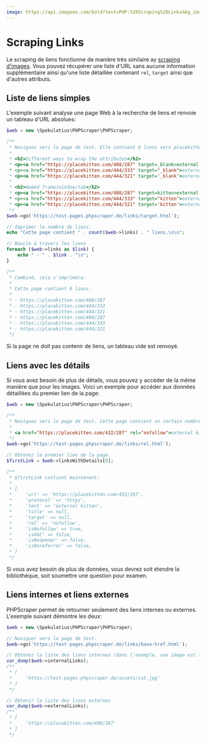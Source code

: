 ```yaml
---
image: https://api.imageee.com/bold?text=PHP:%20Scraping%20Links&bg_image=https://images.unsplash.com/photo-1542762933-ab3502717ce7
---
```


# Scraping Links

Le scraping de liens fonctionne de manière très similaire ay [scraping d'images](/fr/examples/scrape-images.html). Vous pouvez récupérer une liste d'URL sans aucune information supplémentaire ainsi qu'une liste détaillée contenant `rel`, `target` ainsi que d'autres attributs.


## Liste de liens simples

L'exemple suivant analyse une page Web à la recherche de liens et renvoie un tableau d'URL absolues:

```php
$web = new \Spekulatius\PHPScraper\PHPScraper;

/**
 * Naviguez vers la page de test. Elle contient 6 liens vers placekitten.com avec des attributs différents:
 *
 * <h2>Different ways to wrap the attributes</h2>
 * <p><a href="https://placekitten.com/408/287" target=_blank>external kitten</a></p>
 * <p><a href="https://placekitten.com/444/333" target="_blank">external kitten</a></p>
 * <p><a href="https://placekitten.com/444/321" target='_blank'>external kitten</a></p>
 *
 * <h2>Named frame/window/tab</h2>
 * <p><a href="https://placekitten.com/408/287" target=kitten>external kitten</a></p>
 * <p><a href="https://placekitten.com/444/333" target="kitten">external kitten</a></p>
 * <p><a href="https://placekitten.com/444/321" target='kitten'>external kitten</a></p>
 */
$web->go('https://test-pages.phpscraper.de/links/target.html');

// Imprimer le nombre de liens.
echo "Cette page contient " . count($web->links) . " liens.\n\n";

// Boucle à travers les liens
foreach ($web->links as $link) {
    echo " - " . $link . "\n";
}

/**
 * Combiné, cela s'imprimera:
 *
 * Cette page contient 6 liens.
 *
 * - https://placekitten.com/408/287
 * - https://placekitten.com/444/333
 * - https://placekitten.com/444/321
 * - https://placekitten.com/408/287
 * - https://placekitten.com/444/333
 * - https://placekitten.com/444/321
 */
```

Si la page ne doit pas contenir de liens, un tableau vide est renvoyé.


## Liens avec les détails

Si vous avez besoin de plus de détails, vous pouvez y accéder de la même manière que pour les images. Voici un exemple pour accéder aux données détaillées du premier lien de la page:

```php
$web = new \Spekulatius\PHPScraper\PHPScraper;

/**
 * Naviguez vers la page de test. Cette page contient un certain nombre de liens avec des attributs rel différents. Pour gagner de la place, ne retenez que le premier:
 *
 * <a href="https://placekitten.com/432/287" rel="nofollow">external kitten</a>
 */
$web->go('https://test-pages.phpscraper.de/links/rel.html');

// Obtenez le premier lien de la page.
$firstLink = $web->linksWithDetails[0];

/**
 * $firstLink contient maintenant:
 *
 * [
 *     'url' => 'https://placekitten.com/432/287',
 *     'protocol' => 'https',
 *     'text' => 'external kitten',
 *     'title' => null,
 *     'target' => null,
 *     'rel' => 'nofollow',
 *     'isNofollow' => true,
 *     'isUGC' => false,
 *     'isNoopener' => false,
 *     'isNoreferrer' => false,
 * ]
 */
```

Si vous avez besoin de plus de données, vous devrez soit étendre la bibliothèque, soit soumettre une question pour examen.


## Liens internes et liens externes

PHPScraper permet de retourner seulement des liens internes ou externes. L'exemple suivant démontre les deux:

```php
$web = new \Spekulatius\PHPScraper\PHPScraper;

// Naviguer vers la page de test.
$web->go('https://test-pages.phpscraper.de/links/base-href.html');

// Obtenez la liste des liens internes (dans l'exemple, une image est liée).
var_dump($web->internalLinks);
/**
 * [
 *     'https://test-pages.phpscraper.de/assets/cat.jpg'
 * ]
 */

// Obtenir la liste des liens externes
var_dump($web->externalLinks);
/**
 * [
 *     'https://placekitten.com/408/287'
 * ]
 */
```

